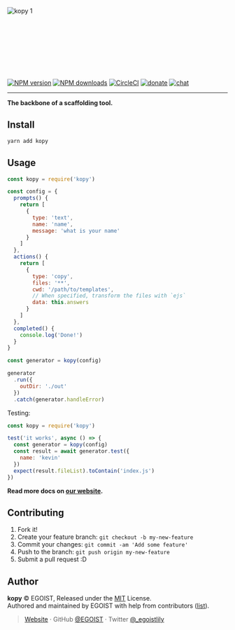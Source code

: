 <br><br><br><br><br><br><br>

![kopy 1](https://user-images.githubusercontent.com/8784712/50736257-172d9100-11f6-11e9-9408-36bbceab2011.png)

<br><br><br><br><br><br><br>

[![NPM version](https://badgen.net/npm/v/kopy)](https://npmjs.com/package/kopy) [![NPM downloads](https://badgen.net/npm/dm/kopy)](https://npmjs.com/package/kopy) [![CircleCI](https://badgen.net/circleci/github/saojs/kopy/master)](https://circleci.com/gh/saojs/kopy/tree/master) [![donate](https://badgen.net/badge/support%20me/donate/ff69b4)](https://patreon.com/egoist) [![chat](https://badgen.net/badge/chat%20on/discord/7289DA)](https://chat.egoist.moe)

---

**The backbone of a scaffolding tool.**

## Install

```bash
yarn add kopy
```

## Usage

```js
const kopy = require('kopy')

const config = {
  prompts() {
    return [
      {
        type: 'text',
        name: 'name',
        message: 'what is your name'
      }
    ]
  },
  actions() {
    return [
      {
        type: 'copy',
        files: '**',
        cwd: '/path/to/templates',
        // When specified, transform the files with `ejs`
        data: this.answers
      }
    ]
  },
  completed() {
    console.log('Done!')
  }
}

const generator = kopy(config)

generator
  .run({
    outDir: './out'
  })
  .catch(generator.handleError)
```

Testing:

```js
const kopy = require('kopy')

test('it works', async () => {
  const generator = kopy(config)
  const result = await generator.test({
    name: 'kevin'
  })
  expect(result.fileList).toContain('index.js')
})
```

**Read more docs on [our website](https://kopy.saojs.org).**

## Contributing

1. Fork it!
2. Create your feature branch: `git checkout -b my-new-feature`
3. Commit your changes: `git commit -am 'Add some feature'`
4. Push to the branch: `git push origin my-new-feature`
5. Submit a pull request :D

## Author

**kopy** © EGOIST, Released under the [MIT](./LICENSE) License.<br>
Authored and maintained by EGOIST with help from contributors ([list](https://github.com/saojs/kopy/contributors)).

> [Website](https://egoist.sh) · GitHub [@EGOIST](https://github.com/egoist) · Twitter [@\_egoistlily](https://twitter.com/_egoistlily)

